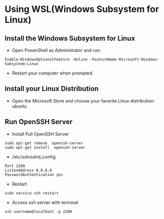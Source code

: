 # Using WSL(Windows Subsystem for Linux)

## Install the Windows Subsystem for Linux
- Open PowerShell as Administrator and run:
```
Enable-WindowsOptionalFeature -Online -FeatureName Microsoft-Windows-Subsystem-Linux
```
- Restart your computer when prompted.

## Install your Linux Distribution
- Open the Microsoft Store and choose your favorite Linux distribution: ubuntu


## Run OpenSSH Server
- Install Full OpenSSH Server
```
sudo apt-get remove  openssh-server
sudo apt-get install  openssh-server
```
- /etc/ssh/sshd_config
```
Port 2200
ListenAddress 0.0.0.0
PasswordAuthentication yes
```
- Restart
```
sudo service ssh restart 
```
- Access ssh server with terminal
```
ssh username@localhost -p 2200
```

